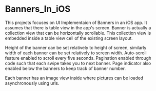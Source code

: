 # Banners_In_iOS
This projects focuses on UI Implementaion of Banners in an iOS app. It assumes that there is table view in the app's screen.
Banner is actually a collection view that can be horizontally scrollable. This collection view is embedded inside a table view cell
of the existing screen layout.

Height of the banner can be set relatively to height of screen, similarly width of each banner can be set relatively to screen width.
Auto-scroll feature enabled to scroll every five seconds. Pagination enabled through code such that each swipe takes you to next
banner. Page indicator also enabled below the banners to keep track of banner number.

Each banner has an image view inside where pictures can be loaded asynchronously using urls.
